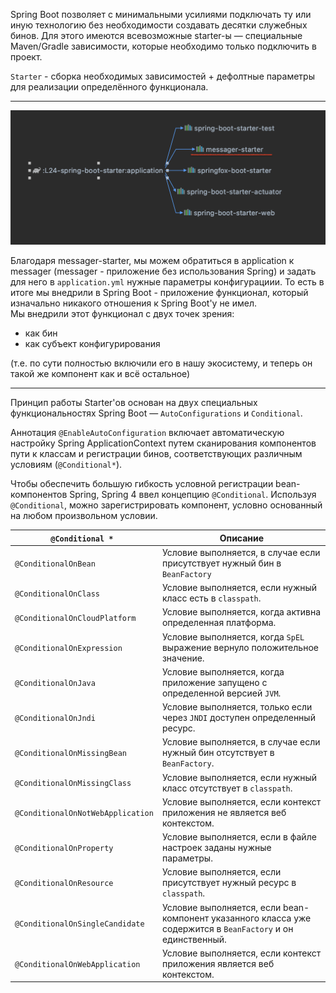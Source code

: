 Spring Boot позволяет с минимальными усилиями подключать ту или иную технологию без необходимости создавать десятки служебных бинов. 
Для этого имеются всевозможные starter-ы — специальные Maven/Gradle зависимости, которые необходимо только подключить в проект.

`Starter` - сборка необходимых зависимостей + дефолтные параметры для реализации определённого функционала.  

----------------------------------

<img alt="dependencies" src="readme/dependencies-diagram.png" width="600">

Благодаря messager-starter, мы можем обратиться в application к messager (messager - приложение без использования Spring) и задать для него в `application.yml` нужные параметры конфигурациии. То есть в итоге мы внедрили в Spring Boot - приложение функционал, который изначально никакого отношения к Spring Boot'у не имел.  
Мы внедрили этот функционал с двух точек зрения: 
* как бин 
* как субъект конфигурирования

(т.е. по сути полностью включили его в нашу экосистему, и теперь он такой же компонент как и всё остальное)

----------------------------------

Принцип работы Starter'ов основан на двух специальных функциональностях Spring Boot — `AutoConfigurations` и `Conditional`.

Аннотация `@EnableAutoConfiguration` включает автоматическую настройку Spring ApplicationContext путем сканирования компонентов пути к классам и регистрации бинов, соответствующих различным условиям (`@Conditional*`).  

Чтобы обеспечить большую гибкость условной регистрации bean-компонентов Spring, Spring 4 ввел концепцию `@Conditional`. Используя `@Conditional`, можно зарегистрировать компонент, условно основанный на любом произвольном условии.

| `@Conditional * `              	| Описание                                                                                                    |
|--------------------------------	|------------------------------------------------------------------------------------------------------------	|
| `@ConditionalOnBean`            | Условие выполняется, в случае если присутствует нужный бин в `BeanFactory`                                  |
| `@ConditionalOnClass`           | Условие выполняется, если нужный класс есть в `classpath`.                                                 	|
| `@ConditionalOnCloudPlatform`   | Условие выполняется, когда активна определенная платформа.                                                 	|
| `@ConditionalOnExpression`      | Условие выполняется, когда `SpEL` выражение вернуло положительное значение.                                	|
| `@ConditionalOnJava`           	| Условие выполняется, когда приложение запущено с определенной версией `JVM`.                               	|
| `@ConditionalOnJndi`           	| Условие выполняется, только если через `JNDI` доступен определенный ресурс.                                	|
| `@ConditionalOnMissingBean`    	| Условие выполняется, в случае если нужный бин отсутствует в `BeanFactory`.                                 	|
| `@ConditionalOnMissingClass`    | Условие выполняется, если нужный класс отсутствует в `classpath`.                                          	|
| `@ConditionalOnNotWebApplication`| Условие выполняется, если контекст приложения не является веб контекстом.                                	|
| `@ConditionalOnProperty`        | Условие выполняется, если в файле настроек заданы нужные параметры.                                        	|
| `@ConditionalOnResource`        | Условие выполняется, если присутствует нужный ресурс в `classpath`.                                        	|
| `@ConditionalOnSingleCandidate`	| Условие выполняется, если bean-компонент указанного класса уже содержится в `BeanFactory` и он единственный.|
| `@ConditionalOnWebApplication` 	| Условие выполняется, если контекст приложения является веб контекстом.                                     	|
